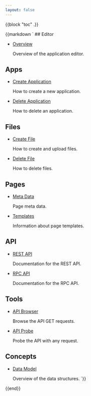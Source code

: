 ```yaml
---
layout: false
---
```

{{block "toc" .}}
<div class="toc">
{{markdown `
## Editor

* [Overview](/docs/editor/overview.html "Overview of the application editor")
  
  Overview of the application editor.

## Apps

* [Create Application](/docs/new-application/ "How to create a new application")

  How to create a new application.
  
* [Delete Application](/docs/del-application/ "How to delete an application")
  
  How to delete an application.

## Files

* [Create File](/docs/new-file/ "How to create and upload files")

  How to create and upload files.

* [Delete File](/docs/del-file/ "How to delete files")

  How to delete files.

## Pages

* [Meta Data](/docs/meta-data/ "Page meta data")

  Page meta data.
  
* [Templates](/docs/templates/ "Information about page templating")
  
  Information about page templates.

## API

* [REST API](/docs/api/ "API Documentation")

  Documentation for the REST API.
  
* [RPC API](/docs/rpc/ "RPC Documentation")

  Documentation for the RPC API.

## Tools

* [API Browser](/tools/api/browser/ "Browse the API GET requests")

  Browse the API GET requests.
  
* [API Probe](/tools/api/probe/ "Probe the API with any request")

  Probe the API with any request.

## Concepts

* [Data Model](/docs/data-model/ "Overview of the data structures")
   
  Overview of the data structures.
`}}
</div>
{{end}}